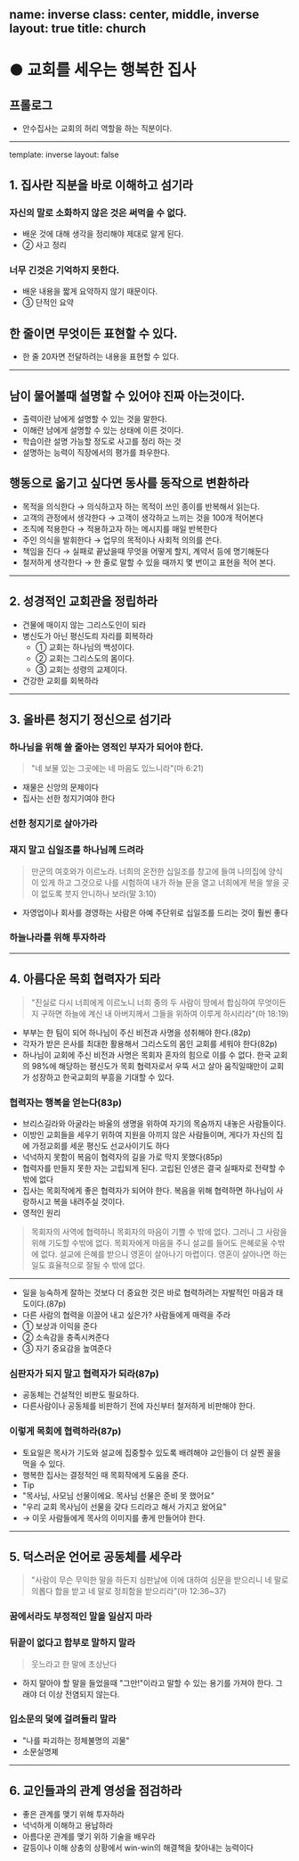 name: inverse
class: center, middle, inverse
layout: true
title: church
---

# ● 교회를 세우는 행복한 집사
## 프롤로그

* 안수집사는 교회의 허리 역할을 하는 직분이다.

---

template: inverse
layout: false

## 1. 집사란 직분을 바로 이해하고 섬기라

### 자신의 말로 소화하지 않은 것은 써먹을 수 없다.

* 배운 것에 대해 생각을 정리해야 제대로 알게 된다.
* ② 사고 정리

### 너무 긴것은 기억하지 못한다.

* 배운 내용을 짧게 요약하지 않기 때문이다.
* ③ 단적인 요약

## 한 줄이면 무엇이든 표현할 수 있다.

* 한 줄 20자면 전달하려는 내용을 표현할 수 있다.

---

## 남이 물어볼때 설명할 수 있어야 진짜 아는것이다.

* 출력이란 남에게 설명할 수 있는 것을 말한다.
* 이해란 남에게 설명할 수 있는 상태에 이른 것이다.
* 학습이란 설명 가능할 정도로 사고를 정리 하는 것
* 설명하는 능력이 직장에서의 평가를 좌우한다.

## 행동으로 옮기고 싶다면 동사를 동작으로 변환하라

* 목적을 의식한다 → 의식하고자 하는 목적이 쓰인 종이를 반복해서 읽는다.
* 고객의 관정에서 생각한다 → 고객이 생각하고 느끼는 것을 100개 적어본다
* 조직에 적용한다 → 적용하고자 하는 메시지를 매일 반복한다
* 주인 의식을 발휘한다 → 업무의 목적이나 사회적 의의를 쓴다.
* 책임을 진다 → 실패로 끝났을때 무엇을 어떻게 할지, 계약서 등에 명기해둔다
* 철저하게 생각한다 → 한 줄로 말할 수 있을 때까지 몇 번이고 표현을 적어 본다.

---

## 2. 성경적인 교회관을 정립하라

* 건물에 매이지 않는 그리스도인이 되라
* 병신도가 아닌 평신도릐 자리를 회복하라
  * ① 교회는 하나님의 백성이다.
  * ② 교회는 그리스도의 몸이다.
  * ③ 교회는 성령의 교제이다.
* 건강한 교회를 회복하라

---
  
## 3. 올바른 청지기 정신으로 섬기라

### 하나님을 위해 쓸 줄아는  영적인 부자가 되어야 한다.

> "네 보물 있는 그곳에는 네 마음도 있느니라"(마 6:21)

* 재물은 신앙의 문제이다
* 집사는 선한 청지기여야 한다

### 선한 청지기로 살아가라

### 재지 말고 십일조를 하나님께 드려라

> 만군의 여호와가 이르노라. 너희의 온전한 십일조를 창고에 들여 나의집에 양식이 있게 하고 그것으로 나를 시험하여 내가 하늘 문을 열고 너희에게 복을 쌓을 곳이 없도록 붓지 안니하나 보라(말 3:10)

* 자영업이나 회사를 경영하는 사람은 아예 주단위로 십일조를 드리는 것이 훨씬 좋다

### 하늘나라를 위해 투자하라

---

## 4. 아름다운 목회 협력자가 되라

> "진실로 다시 너희에게 이르노니 너희 중의 두 사람이 땅에서 합심하여 무엇이든지 구하면 하늘에 계신 내 아버지께서 그들을 위하여 이루게 하시리라"(마 18:19)

* 부부는 한 팀이 되어 하나님이 주신 비전과 사명을 성취해야 한다.(82p)
* 각자가 받은 은사를 최대한 활용해서 그리스도의 몸인 교회를 세워야 한다(82p)
* 하나님이 교회에 주신 비전과 사명은 목회자 혼자의 힘으로 이를 수 없다. 한국 교회의 98%에 해당하는 평신도가 목회 협력자로서 우뚝 서고 살아 움직일때만이 교회가 성장하고 한국교회의 부흥을 기대할 수 있다.

### 협력자는 행복을 얻는다(83p)

* 브리스길라와 아굴라는 바울의 생명을 위하여 자기의 목숨까지 내놓은 사람들이다.
* 이방인 교회들을 세우기 위하여 지원을 아끼지 않은 사람들이며, 게다가 자신의 집에 가정교회를 세운 평신도 선교사이기도 하다
* 넉넉하지 못함이 복음이 협력자의 길을 가로 막지 못했다(85p)
* 협력자를 만들지 못한 자는 고립되게 된다. 고립된 인생은 결국 실패자로 전략할 수밖에 없다
* 집사는 목회작에게 좋은 협력자가 되어야 한다. 복음을 위해 협력하면 하나님이 사랑하시고 복을 내려주실 것이다.
* 영적인 원리

> 목회자의 사역에 협력하니 목회자의 마음이 기쁠 수 밖에 없다. 그러니 그 사람을 위해 기도할 수밖에 없다.
> 목회자에게 마음을 주니 설교를 들어도 은혜로울 수밖에 없다.
> 설교에 은혜를 받으니 영혼이 살아나기 마렵이다.
> 영혼이 살아나면 하는 일도 효율적으로 잘될 수 밖에 없다.

---

* 일을 능숙하게 잘하는 것보다 더 중요한 것은 바로 협력하려는 자발적인 마음과 태도이다.(87p)
* 다른 사람의 협력을 이끌어 내고 싶은가? 사람들에게 매력을 주라
* ① 보상과 이익을 준다
* ② 소속감을 충족시켜준다
* ③ 자기 중요감을 높여준다

### 심판자가 되지 말고 협력자가 되라(87p)

* 공동체는 건설적인 비판도 필요하다.
* 다른사람이나 공동체를 비판하기 전에 자신부터 철저하게 비판해야 한다.

### 이렇게 목회에 협력하라(87p)

* 토요일은 목사가 기도와 설교에 집중할수 있도록 배려해야 교인들이 더 살찐 꼴을 먹을 수 있다.
* 행복한 집사는 결정적인 때 목회작에게 도움을 준다.
* Tip
* "목사님, 사모님 선물이에요. 목사님 선물은 준비 못 했어요"
* "우리 교회 목사님이 선물을 갖다 드리라고 해서 가지고 왔어요" 
* → 이웃 사람들에게 목사의 이미지를 좋게 만들어야 한다.

---

## 5. 덕스러운 언어로 공동체를 세우라

> "사람이 무슨 무익한 말을 하든지 심판날에 이에 대하여 심문을 받으리니 네 말로 의롭다 합을 받고 네 말로 정죄함을 받으리라"(마 12:36~37)

### 꿈에서라도 부정적인 말을 일삼지 마라

### 뒤끝이 없다고 함부로 말하지 말라

> 웃느라고 한 말에 초상난다

* 하지 말아야 할 말을 들었을때 "그만!"이라고 말할 수 있는 용기를 가져야 한다. 그래야 더 이상 전염되지 않는다.

### 입소문의 덫에 걸려들리 말라

* "나를 파괴하는 정체불명의 괴물"
* 소문실명졔

---

## 6. 교인들과의 관계 영성을 점검하라

* 좋은 관계를 맺기 위해 투자하라
* 넉넉하게 이해하고 용납하라
* 아름다운 관계를 맺기 위하 기술을 배우라
* 갈등이나 이해 상충의 상황에서 win-win의 해결책을 찾아내는 능력이다